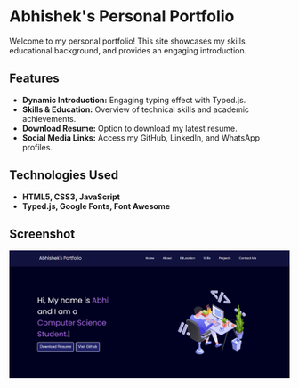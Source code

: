 # Abhishek's Personal Portfolio

Welcome to my personal portfolio! This site showcases my skills, educational background, and provides an engaging introduction.

## Features

- **Dynamic Introduction:** Engaging typing effect with Typed.js.
- **Skills & Education:** Overview of technical skills and academic achievements.
- **Download Resume:** Option to download my latest resume.
- **Social Media Links:** Access my GitHub, LinkedIn, and WhatsApp profiles.

## Technologies Used

- **HTML5, CSS3, JavaScript**
- **Typed.js, Google Fonts, Font Awesome**

## Screenshot

![Portfolio Screenshot](./screenshot/Screenshot%20(314).png)

